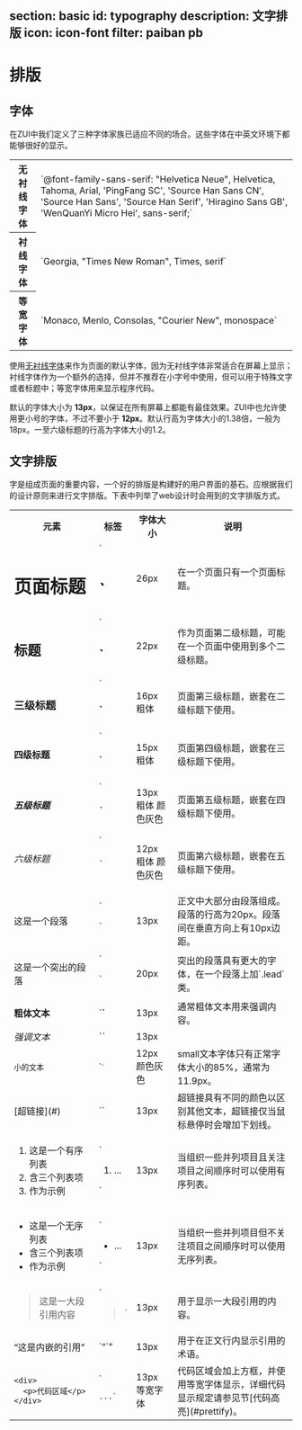 ﻿section: basic
id: typography
description: 文字排版
icon: icon-font
filter: paiban pb
---

# 排版

## 字体

在ZUI中我们定义了三种字体家族已适应不同的场合。这些字体在中英文环境下都能够很好的显示。

<table class="table">
  <tbody>
    <tr>
      <th>无衬线字体</th>
      <td>`@font-family-sans-serif:  "Helvetica Neue", Helvetica, Tahoma, Arial, 'PingFang SC', 'Source Han Sans CN', 'Source Han Sans', 'Source Han Serif', 'Hiragino Sans GB', 'WenQuanYi Micro Hei', sans-serif;`</td>
    </tr>
    <tr>
      <th>衬线字体</th>
      <td>`Georgia, "Times New Roman", Times, serif`</td>
    </tr>
    <tr>
      <th>等宽字体</th>
      <td>`Monaco, Menlo, Consolas, "Courier New", monospace`</td>
    </tr>
  </tbody>
</table>

使用[无衬线字体](http://zh.wikipedia.org/wiki/%E7%84%A1%E8%A5%AF%E7%B7%9A%E5%AD%97%E9%AB%94)来作为页面的默认字体，因为无衬线字体非常适合在屏幕上显示；衬线字体作为一个额外的选择，但并不推荐在小字号中使用，但可以用于特殊文字或者标题中；等宽字体用来显示程序代码。

默认的字体大小为 **13px**，以保证在所有屏幕上都能有最佳效果。ZUI中也允许使用更小号的字体，不过不要小于 **12px**。默认行高为字体大小的1.38倍，一般为18px。一至六级标题的行高为字体大小的1.2。

## 文字排版

字是组成页面的重要内容，一个好的排版是构建好的用户界面的基石。应根据我们的设计原则来进行文字排版。下表中列举了web设计时会用到的文字排版方式。

<table class="table">
  <tbody>
    <tr>
      <th style="width:30%">元素</th>
      <th>标签</th>
      <th>字体大小</th>
      <th>说明</th>
    </tr>
    <tr>
      <td><h1>页面标题</h1></td>
      <td>`<h1>`</h1></td>
      <td>26px</td>
      <td>在一个页面只有一个页面标题。</td>
    </tr>
    <tr>
      <td><h2>标题</h2></td>
      <td>`<h2>`</h2></td>
      <td>22px</td>
      <td>作为页面第二级标题，可能在一个页面中使用到多个二级标题。</td>
    </tr>
    <tr>
      <td><h3>三级标题</h3></td>
      <td>`<h3>`</h3></td>
      <td>16px 粗体</td>
      <td>页面第三级标题，嵌套在二级标题下使用。</td>
    </tr>
    <tr>
      <td><h4>四级标题</h4></td>
      <td>`<h4>`</h4></td>
      <td>15px 粗体</td>
      <td>页面第四级标题，嵌套在三级标题下使用。</td>
    </tr>
    <tr>
      <td><h5>五级标题</h5></td>
      <td>`<h5>`</h5></td>
      <td>13px 粗体 颜色灰色</td>
      <td>页面第五级标题，嵌套在四级标题下使用。</td>
    </tr>
    <tr>
      <td><h6>六级标题</h6></td>
      <td>`<h6>`</h6></td>
      <td>12px 粗体 颜色灰色</td>
      <td>页面第六级标题，嵌套在五级标题下使用。</td>
    </tr>
    <tr>
      <td><p>这是一个段落</p></td>
      <td>`<p>`</p></td>
      <td>13px</td>
      <td>正文中大部分由段落组成。段落的行高为20px。段落间在垂直方向上有10px边距。</td>
    </tr>
    <tr>
      <td><p class="lead">这是一个突出的段落</p></td>
      <td>`<p class="lead">`</p></td>
      <td>20px</td>
      <td>突出的段落具有更大的字体，在一个段落上加`.lead`类。</td>
    </tr>
    <tr>
      <td><strong>粗体文本</strong></td>
      <td>`<strong>`</strong></td>
      <td>13px</td>
      <td>通常粗体文本用来强调内容。</td>
    </tr>
    <tr>
      <td><em>强调文本</em></td>
      <td>`<em>`</em></td>
      <td>13px</td>
      <td></td>
    </tr>
    <tr>
      <td><small>小的文本</small></td>
      <td>`<small>`</small></td>
      <td>12px 颜色灰色</td>
      <td>small文本字体只有正常字体大小的85%，通常为11.9px。</td>
    </tr>
    <tr>
      <td>[超链接](#)</td>
      <td>`<a>`</a></td>
      <td>13px</td>
      <td>超链接具有不同的颜色以区别其他文本，超链接仅当鼠标悬停时会增加下划线。</td>
    </tr>
    <tr>
      <td>
        <ol>
          <li>这是一个有序列表</li>
          <li>含三个列表项</li>
          <li>作为示例</li>
        </ol>
      </td>
      <td>`<ol><li>...</li></ol>`</td>
      <td>13px</td>
      <td>当组织一些并列项目且关注项目之间顺序时可以使用有序列表。</td>
    </tr>
    <tr>
      <td>
        <ul>
          <li>这是一个无序列表</li>
          <li>含三个列表项</li>
          <li>作为示例</li>
        </ul>
      </td>
      <td>`<ul><li>...</li></ul>`</td>
      <td>13px</td>
      <td>当组织一些并列项目但不关注项目之间顺序时可以使用无序列表。</td>
    </tr>
    <tr>
      <td><blockquote>这是一大段引用内容</blockquote></td>
      <td>`<blockquote>`</td>
      <td>13px</td>
      <td>用于显示一大段引用的内容。</td>
    </tr>
    <tr>
      <td><q>这是内嵌的引用</q></td>
      <td>`<q>`</q></td>
      <td>13px</td>
      <td>用于在正文行内显示引用的术语。</td>
    </tr>
    <tr>
      <td><pre><code>&lt;div&gt;
  &lt;p&gt;&#x4ee3;&#x7801;&#x533a;&#x57df;&lt;/p&gt;
&lt;/div&gt;</code></pre></td>
      <td>`<pre><code>...</code>`</pre></td>
      <td>13px 等宽字体</td>
      <td>代码区域会加上方框，并使用等宽字体显示，详细代码显示规定请参见节[代码高亮](#prettify)。</td>
    </tr>
  </tbody>
</table>
